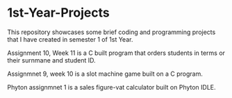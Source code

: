 # 1st-Year-Projects
This repository showcases some brief coding and programming projects that I have created in semester 1 of  1st Year. 

Assignment 10, Week 11 is a C built program that orders students in terms or their surnmane and student ID.

Assignmnet 9, week 10 is a slot machine game built on a C program.

Phyton assignmnet 1 is a sales figure-vat calculator built on Phyton IDLE.
